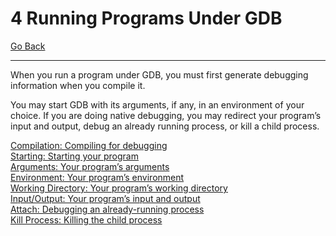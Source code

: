 # 4 Running Programs Under GDB

[Go Back](./README.md)

----

When you run a program under GDB, you must first generate debugging information when you compile it.

You may start GDB with its arguments, if any, in an environment of your choice. If you are doing native debugging, you may redirect your program’s input and output, debug an already running process, or kill a child process.

[Compilation: Compiling for debugging](./4_1_Compiling_for_Debugging.md)<br />
[Starting: Starting your program](./4_2_Starting_Your_Program.md)<br />
[Arguments: Your program’s arguments](./4_3_Your_Programs_Arguments.md)<br />
[Environment: Your program’s environment](./4_4_Your_Programs_Environment.md)<br />
[Working Directory: Your program’s working directory](./4_5_Your_Programs_Working_Directory.md)<br />
[Input/Output: Your program’s input and output](./4_6_Your_Programs_Input_And_Output.md)<br />
[Attach: Debugging an already-running process](./4_7_Debugging_an_Already_Running_Process.md)<br />
[Kill Process: Killing the child process](./4_8_Killing_the_Child_Process.md)<br />

